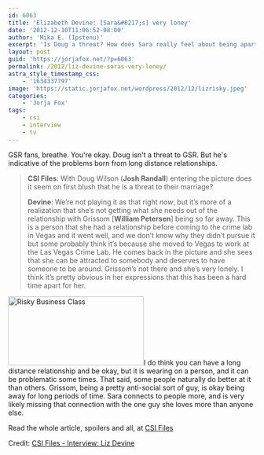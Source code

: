```yaml
---
id: 6063
title: 'Elizabeth Devine: [Sara&#8217;s] very loney'
date: '2012-12-10T11:06:52-08:00'
author: 'Mika E. (Ipstenu)'
excerpt: 'Is Doug a threat? How does Sara really feel about being apart from Grissom? Will we talk about her mother? Answers to these questions and more come to you thanks to CSI Files.'
layout: post
guid: 'https://jorjafox.net/?p=6063'
permalink: /2012/liz-devine-saras-very-loney/
astra_style_timestamp_css:
    - '1634337797'
image: 'https://static.jorjafox.net/wordpress/2012/12/lizrisky.jpeg'
categories:
    - 'Jorja Fox'
tags:
    - csi
    - interview
    - tv
---
```


GSR fans, breathe. You're okay. Doug isn't a threat to GSR. But he's indicative of the problems born from long distance relationships.
<blockquote><strong>CSI Files</strong>: With Doug Wilson (<strong>Josh Randall</strong>) entering the picture does it seem on first blush that he is a threat to their marriage?

<strong>Devine</strong>: We’re not playing it as that right <em>now</em>, but it’s more of a realization that she’s not getting what she needs out of the relationship with Grissom [<strong>William Petersen</strong>] being so far away. This is a person that she had a relationship before coming to the crime lab in Vegas and it went well, and we don’t know why they didn’t pursue it but some probably think it’s because she moved to Vegas to work at the Las Vegas Crime Lab. He comes back in the picture and she sees that she can be attracted to somebody and deserves to have someone to be around. Grissom’s not there and she’s very lonely. I think it’s pretty obvious in her expressions that this has been a hard time apart for her.</blockquote>
<a href="//static.jorjafox.net/wordpress/2012/12/lizrisky.jpeg"><img class="alignleft size-medium wp-image-6064" alt="Risky Business Class" src="//static.jorjafox.net/wordpress/2012/12/lizrisky-276x140.jpeg" width="276" height="140" /></a>I do think you can have a long distance relationship and be okay, but it is wearing on a person, and it can be problematic some times. That said, some people naturally do better at it than others. Grissom, being a pretty anti-social sort of guy, is okay being away for long periods of time. Sara connects to people more, and is very likely missing that connection with the one guy she loves more than anyone else.

Read the whole article, spoilers and all, at <a href="http://www.csifiles.com/content/2012/12/interview-elizabeth-devine-3/">CSI Files</a>

Credit: <a href="http://www.csifiles.com/content/2012/12/interview-elizabeth-devine-3/">CSI Files - Interview: Liz Devine</a>